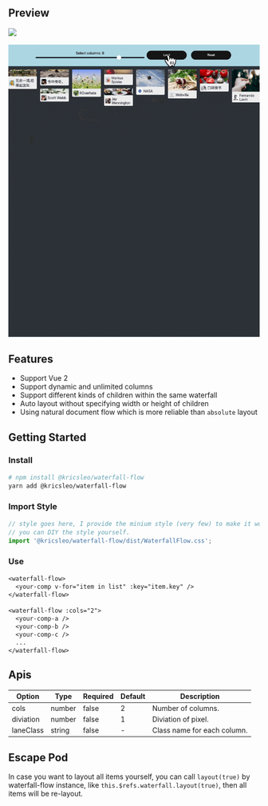 ## Preview

[![](https://developer.stackblitz.com/img/open_in_stackblitz.svg)](https://stackblitz.com/edit/vue2-vue-cli-dcukzb)

<p align="center">
  <img src="screenshot/waterfall-flow-demo.gif" />
</p>

## Features

- Support Vue 2
- Support dynamic and unlimited columns
- Support different kinds of children within the same waterfall
- Auto layout without specifying width or height of children
- Using natural document flow which is more reliable than `absolute` layout

## Getting Started

### Install

```bash
# npm install @kricsleo/waterfall-flow
yarn add @kricsleo/waterfall-flow
```

### Import Style
```typescript
// style goes here, I provide the minium style (very few) to make it work,
// you can DIY the style yourself.
import '@kricsleo/waterfall-flow/dist/WaterfallFlow.css';
```

### Use
```vue
<waterfall-flow>
  <your-comp v-for="item in list" :key="item.key" />
</waterfall-flow>

<waterfall-flow :cols="2">
  <your-comp-a />
  <your-comp-b />
  <your-comp-c />
  ...
</waterfall-flow>
```

## Apis

| Option    | Type   | Required | Default | Description                 |
|-----------|--------|----------|---------|-----------------------------|
| cols      | number | false    | 2       | Number of columns.          |
| diviation | number | false    | 1       | Diviation of pixel.         |
| laneClass | string | false    | -       | Class name for each column. |

## Escape Pod

In case you want to layout all items yourself, you can call `layout(true)` by waterfall-flow instance, like `this.$refs.waterfall.layout(true)`, then all items will be re-layout.